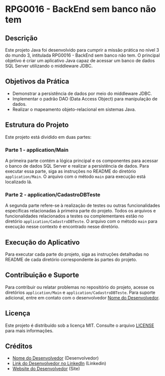 # RPG0016 - BackEnd sem banco não tem

## Descrição

Este projeto Java foi desenvolvido para cumprir a missão prática no nível 3 do mundo 3, intitulada RPG0016 - BackEnd sem banco não tem. O principal objetivo é criar um aplicativo Java capaz de acessar um banco de dados SQL Server utilizando o middleware JDBC.

## Objetivos da Prática

- Demonstrar a persistência de dados por meio do middleware JDBC.
- Implementar o padrão DAO (Data Access Object) para manipulação de dados.
- Realizar o mapeamento objeto-relacional em sistemas Java.

## Estrutura do Projeto

Este projeto está dividido em duas partes:

### Parte 1 - application/Main

A primeira parte contém a lógica principal e os componentes para acessar o banco de dados SQL Server e realizar a persistência de dados. Para executar essa parte, siga as instruções no README do diretório `application/Main`. O arquivo com o método `main` para execução está localizado lá.

### Parte 2 - application/CadastroDBTeste

A segunda parte refere-se à realização de testes ou outras funcionalidades específicas relacionadas à primeira parte do projeto. Todos os arquivos e funcionalidades relacionados a testes ou complementares estão no diretório `application/CadastroDBTeste`. O arquivo com o método `main` para execução nesse contexto é encontrado nesse diretório.

## Execução do Aplicativo

Para executar cada parte do projeto, siga as instruções detalhadas no README de cada diretório correspondente às partes do projeto.

## Contribuição e Suporte

Para contribuir ou relatar problemas no repositório do projeto, acesse os diretórios `application/Main` e `application/CadastroDBTeste`. Para suporte adicional, entre em contato com o desenvolvedor [Nome do Desenvolvedor](link_do_perfil).

## Licença

Este projeto é distribuído sob a licença MIT. Consulte o arquivo [LICENSE](link_do_arquivo_LICENSE) para mais informações.

## Créditos

- [Nome do Desenvolvedor](link_do_perfil) (Desenvolvedor)
- [Link do Desenvolvedor no LinkedIn](link_do_linkedin) (Linkedin)
- [Website do Desenvolvedor](link_do_site) (Site)
